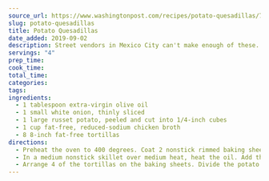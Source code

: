 ```yaml
---
source_url: https://www.washingtonpost.com/recipes/potato-quesadillas/7246/
slug: potato-quesadillas
title: Potato Quesadillas
date_added: 2019-09-02
description: Street vendors in Mexico City can't make enough of these. This version not only replaces the cheese with potato but also uses fat- free tortillas and fat-free chicken broth. Save leftovers for breakfast.
servings: "4"
prep_time: 
cook_time: 
total_time: 
categories: 
tags:
ingredients:
  - 1 tablespoon extra-virgin olive oil
  - 1 small white onion, thinly sliced
  - 1 large russet potato, peeled and cut into 1/4-inch cubes
  - 1 cup fat-free, reduced-sodium chicken broth
  - 8 8-inch fat-free tortillas
directions:
  - Preheat the oven to 400 degrees. Coat 2 nonstick rimmed baking sheets with nonstick spray oil.
  - In a medium nonstick skillet over medium heat, heat the oil. Add the onion and cook, stirring often, for about 6 minutes or until golden brown. Add the potato and cook for 1 minute. Stir in the stock or broth and cook for 8 to 12 minutes, or until the potatoes are soft and the liquid has been absorbed. Add salt and pepper to taste.
  - Arrange 4 of the tortillas on the baking sheets. Divide the potato mixture among the tortillas and spread evenly. Top each with 1 of the remaining tortillas. Lightly coat the tops with nonstick spray oil. Bake for 5 minutes, turn over and bake another 5 minutes, or until lightly browned and heated through. Cut each quesadilla into 8 wedges.
---
```

